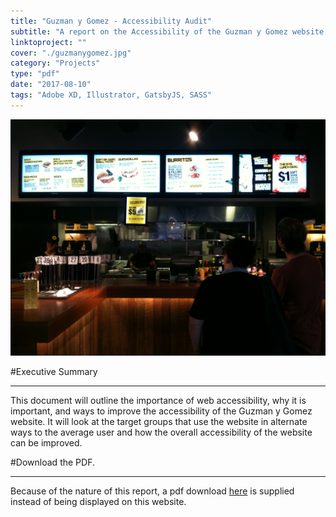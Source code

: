 ```yaml
---
title: "Guzman y Gomez - Accessibility Audit"
subtitle: "A report on the Accessibility of the Guzman y Gomez website. Does it meet WCAG standards, and to what degree."
linktoproject: ""
cover: "./guzmanygomez.jpg"
category: "Projects"
type: "pdf"
date: "2017-08-10"
tags: "Adobe XD, Illustrator, GatsbyJS, SASS"
---
```


<div class="one_image image">
    <img src="./guzmanygomez.jpg"/>
</div>

#Executive Summary
***
This document will outline the importance of web accessibility, why it is important, and ways to improve the accessibility of the Guzman y Gomez website. It will look at the target groups that use the website in alternate ways to the average user and how the overall accessibility of the website can be improved.

#Download the PDF.
***
Because of the nature of this report, a pdf download <a href="./Guzman y Gomez - Accessibility Audit.pdf" download>here</a> is supplied instead of being displayed on this website.